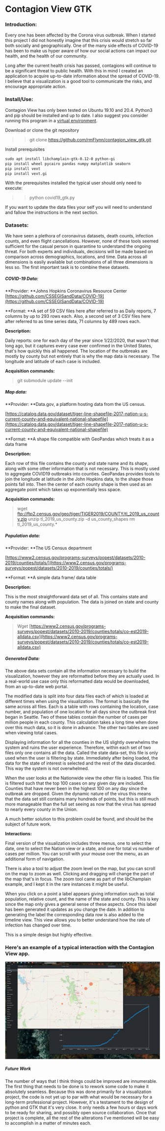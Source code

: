 # Contagion View GTK


### Introduction:

Every one  has been affected by the Corona virus outbreak. When I started this project I did not honestly imagine that this crisis would stretch so far both socially and geographically. One of the many side effects of COVID-19 has been to make us hyper aware of how our social actions can impact our health, and the health of our community. 

Long after the current health crisis has passed, contagions will continue to be a significant threat to public health. With this in mind I created an application to acquire up-to-date information about the spread of COVID-19. I believe that a visualization is a good tool to communicate the risks, and encourage appropriate action.  

### Install/Use:

Contagion View has only been tested on Ubuntu 19.10 and 20.4.
Python3 and pip should be installed and up to date.
I also suggest you consider running this program in a [virtual environment](https://docs.python.org/3/library/venv.html).


Download or clone the git repository 

>> git clone https://github.com/rmFlynn/contagion_view_gtk.git

Install prerequisites 

```
sudo apt install libchamplain-gtk-0.12-0 python-gi
pip install wheel pycairo pandas numpy matplotlib seaborn 
pip install vext
pip install vext.gi
```



With the prerequisites installed the typical user should only need to execute:

>> python covid19_gtk.py 

If you want to update the data files your self you will need to understand and fallow the instructions in the next section.

### Datasets:

We have seen a plethora of coronavirus datasets, death counts, infection counts, and even flight cancellations. However, none of these tools seemed sufficient for the casual person in quarantine to understand the ongoing threat. For both experts and individuals, decisions will be made based on comparison across  demographics, locations, and time. Data across all dimensions is easily available but combinations of all three dimensions is less so. The first important task is to combine these datasets.


##### COVID-19 Data:


**Provider: **Johns Hopkins Coronavirus Resource Center [https://github.com/CSSEGISandData/COVID-19](https://github.com/CSSEGISandData/COVID-19) 


**Format: **A set of 59 CSV files here after referred to as Daily reports, 7 columns by up to 293 rows each. Also, a second set of 3 CSV files here after referred to as time series data, 71 columns by 489 rows each.


**Description:**


Daily reports: one for each day of the year since 1/22/2020, that wasn't that long ago, but it captures every case ever confirmed in the United States, that's how quickly this all happened. The location of the outbreaks are mostly by county but not entirely that is why the map data is necessary. The longitude and latitude of each case is included.


**Acquisition commands:**


> git submodule update --init


##### Map data:


**Provider: **Data.gov, a platform hosting data from the US census.


[https://catalog.data.gov/dataset/tiger-line-shapefile-2017-nation-u-s-current-county-and-equivalent-national-shapefile](https://catalog.data.gov/dataset/tiger-line-shapefile-2017-nation-u-s-current-county-and-equivalent-national-shapefile) 


**Format: **A shape file compatible with GeoPandas which treats it as a data frame


**Description:**


Each row of this file contains the county and state name and its shape, along with  some other information that is not necessary. This is mostly used to aggregate COVID19 outbreaks into counties. GeoPandas provides tools to join the longitude at latitude in the John Hopkins data, to the shape those points fall into. Then the center of each county shape is then used as an aggregate point which takes up exponentially less space.


**Acquisition commands:**



> wget ftp://ftp2.census.gov/geo/tiger/TIGER2019/COUNTY/tl_2019_us_county.zip
> unzip tl_2019_us_county.zip -d us_county_shapes
> rm tl_2019_us_county.*


##### Population data:


**Provider: **The US Census department 


[https://www2.census.gov/programs-surveys/popest/datasets/2010-2019/counties/totals/](https://www2.census.gov/programs-surveys/popest/datasets/2010-2019/counties/totals/) 


**Format: **A simple data frame/ data table


**Description:**


This is the most straightforward data set of all. This contains state and county names along with population. The data is joined on state and county to make the final dataset.


**Acquisition commands:**



> Wget [https://www2.census.gov/programs-surveys/popest/datasets/2010-2019/counties/totals/co-est2019-alldata.csv](https://www2.census.gov/programs-surveys/popest/datasets/2010-2019/counties/totals/co-est2019-alldata.csv)


##### Generated Data:

The above data sets contain all the information necessary to build the visualization, however they are reformatted before they are actually used. In a real-world use case only this reformatted data would be downloaded, from an up-to-date  web portal. 

The modified data is split into four data files each of which is loaded at different times when using the visualization. The format is basically the same across all files. Each is a table with rows containing the location, case number, and population of one location for all days since the outbreak first began in Seattle. Two of these tables contain the number of cases per million people in each county. This calculation takes a long time when done over this much data, so it is done in advance. The other two tables are used when viewing total cases. 

Displaying information for all the counties in the US slightly overwhelms the system and ruins the user experience. Therefore, within each set of two files only one contains all the data. Called the state data-set, this file is only used when the user is filtering by state. Immediately after being loaded, the data for the state of interest is selected and the rest of the data discarded. This way the system is not overwhelmed.

When the user looks at the Nationwide view the other file is loaded. This file is filtered such that the top 100 cases on any given day are included. Counties that have never been in the highest 100 on any day since the outbreak are dropped. Given the dynamic nature of the virus this means that the data set still contains many hundreds of points, but this is still much more manageable than the full set seeing as now that the virus has spread to nearly every county in the Union. 

A much better solution to this problem could be found, and should be the subject of future work.

**Interactions:**

Final version of the visualization includes three menus, one to select the date, one to select the Nation view or a state, and one for total vs number of cases per million. You can scroll with your mouse over the menu, as an additional form of navigation. 

There is also a tool to adjust the zoom level on the map, but you can scroll on the map to zoom as well. Clicking and dragging will change the part of the map that's in focus. The zoom tool came as part of the libChamplain example, and I kept it in the rare instances it might be useful.

When you click on a point a label appears giving information such as total population, relative count, and the name of the state and county. This is key since the map only gives a general sense of these aspects. Once this label has been generated it updates as you change the date. In addition to generating the label the corresponding data row is also added to the timeline view. This view allows you to better understand how the rate of infection has changed over time.

This is a simple design but highly effective.


### Here's an example of a typical interaction with the Contagion View app.




![alt_text](image_1.png "Example")


##### Future Work

The number of ways that I think things could be improved are innumerable. The first thing that needs to be done is to rework some code to make it absolutely seamless. Because this was done primarily for a visualization project, the code is not yet up to par with what would be necessary for a long-term professional project. However, it's a testament to the design of python and GTK that it's very close. It only needs a few hours or days work to be ready for sharing, and possibly open source collaboration. Once that project is complete, all the rest of the alterations I've mentioned will be easy to accomplish in a matter of minutes each. 
